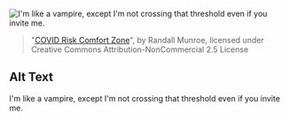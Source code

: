 ![I'm like a vampire, except I'm not crossing that threshold even if you invite me.](https://imgs.xkcd.com/comics/covid_risk_comfort_zone.png)
> "[COVID Risk Comfort Zone](https://xkcd.com/2346/)", by Randall Munroe, licensed under Creative Commons Attribution-NonCommercial 2.5 License

## Alt Text
I'm like a vampire, except I'm not crossing that threshold even if you invite me.
